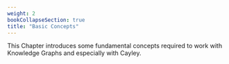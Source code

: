 ```yaml
---
weight: 2
bookCollapseSection: true
title: "Basic Concepts"
---
```


This Chapter introduces some fundamental concepts required to work with Knowledge Graphs and especially with Cayley.

